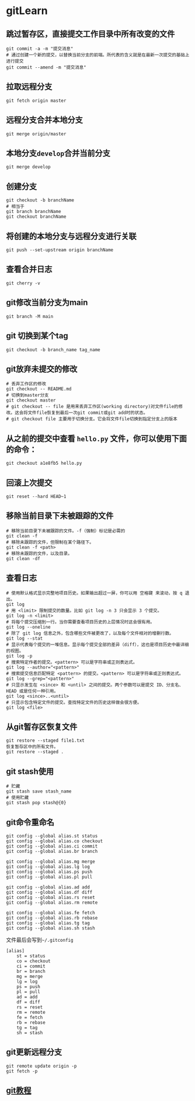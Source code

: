 # gitLearn

## 跳过暂存区，直接提交工作目录中所有改变的文件

```
git commit -a -m "提交消息"
# 通过创建一个新的提交，以替换当前分支的前端。所代表的含义就是在最新一次提交的基础上进行提交
git commit --amend -m "提交消息"
```

## 拉取远程分支

```
git fetch origin master 
```

## 远程分支合并本地分支

```
git merge origin/master
```

## 本地分支`develop`合并当前分支

```
git merge develop
```

## 创建分支

```
git checkout -b branchName
# 相当于
git branch branchName
git checkout branchName
```

## 将创建的本地分支与远程分支进行关联

```
git push --set-upstream origin branchName
```

## 查看合并日志

```
git cherry -v
```

## git修改当前分支为main

```
git branch -M main
```

## git 切换到某个tag

```
git checkout -b branch_name tag_name
```

## git放弃未提交的修改

```
# 丢弃工作区的修改
git checkout -- README.md
# 切换到master分支
git checkout master 
# git checkout -- file 是用来丢弃工作区(working directory)对文件file的修改。这会将文件file恢复到最后一次git commit或git add时的状态。
# git checkout file 主要用于切换分支。它会将文件file切换到指定分支上的版本
```

## 从之前的提交中查看 `hello.py` 文件，你可以使用下面的命令：

```
git checkout a1e8fb5 hello.py
```

## 回滚上次提交

```
git reset --hard HEAD~1
```

## 移除当前目录下未被跟踪的文件

```
# 移除当前目录下未被跟踪的文件。-f（强制）标记是必需的
git clean -f
# 移除未跟踪的文件，但限制在某个路径下。
git clean -f <path>
# 移除未跟踪的文件，以及目录。
git clean -df
```

## 查看日志

```
# 使用默认格式显示完整地项目历史。如果输出超过一屏，你可以用 空格键 来滚动，按 q 退出。
git log
# 用 <limit> 限制提交的数量。比如 git log -n 3 只会显示 3 个提交。
git log -n <limit>
# 将每个提交压缩到一行。当你需要查看项目历史的上层情况时这会很有用。
git log --oneline
# 除了 git log 信息之外，包含哪些文件被更改了，以及每个文件相对的增删行数。
git log --stat
# 显示代表每个提交的一堆信息。显示每个提交全部的差异（diff），这也是项目历史中最详细的视图。
git log -p
# 搜索特定作者的提交。<pattern> 可以是字符串或正则表达式。
git log --author="<pattern>"
# 搜索提交信息匹配特定 <pattern> 的提交。<pattern> 可以是字符串或正则表达式。
git log --grep="<pattern>"
# 只显示发生在 <since> 和 <until> 之间的提交。两个参数可以是提交 ID、分支名、HEAD 或是任何一种引用。
git log <since>..<until>
# 只显示包含特定文件的提交。查找特定文件的历史这样做会很方便。
git log <file>

```

## 从git暂存区恢复文件

```
git restore --staged file1.txt
恢复暂存区中的所有文件。
git restore --staged . 
```

## git stash使用

```
# 贮藏
git stash save stash_name
# 使用贮藏
git stash pop stash@{0}
```

## git命令重命名

```
git config --global alias.st status
git config --global alias.co checkout
git config --global alias.ci commit
git config --global alias.br branch

git config --global alias.mg merge
git config --global alias.lg log
git config --global alias.ps push
git config --global alias.pl pull

git config --global alias.ad add
git config --global alias.df diff  
git config --global alias.rs reset
git config --global alias.rm remote

git config --global alias.fe fetch
git config --global alias.rb rebase
git config --global alias.tg tag
git config --global alias.sh stash
```

文件最后会写到`~/.gitconfig`

```
[alias]
	st = status
	co = checkout
	ci = commit
	br = branch
	mg = merge
	lg = log
	ps = push
	pl = pull
	ad = add
	df = diff
	rs = reset
	rm = remote
	fe = fetch
	rb = rebase
	tg = tag
	sh = stash
```

## git更新远程分支

```
git remote update origin -p
git fetch -p
```



## [git教程](https://github.com/geeeeeeeeek/git-recipes/wiki/)



